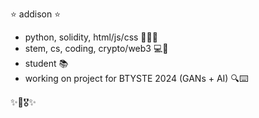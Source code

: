 
⭐ addison ⭐
- python, solidity, html/js/css 👩🏻‍💻
- stem, cs, coding, crypto/web3 💻🔬
- student 📚
- working on project for BTYSTE 2024 (GANs + AI) 🔍⌨️
  
✨🥇🎖️✨



